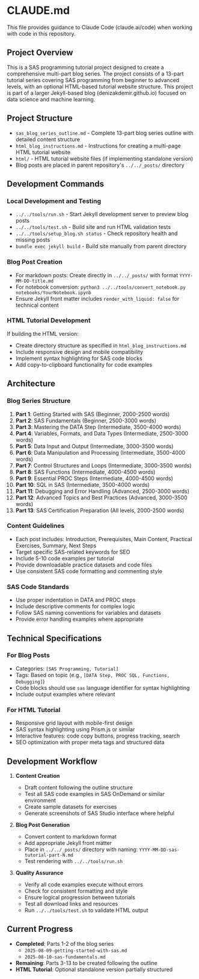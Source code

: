 # CLAUDE.md

This file provides guidance to Claude Code (claude.ai/code) when working with code in this repository.

## Project Overview

This is a SAS programming tutorial project designed to create a comprehensive multi-part blog series. The project consists of a 13-part tutorial series covering SAS programming from beginner to advanced levels, with an optional HTML-based tutorial website structure. This project is part of a larger Jekyll-based blog (denizakdemir.github.io) focused on data science and machine learning.

## Project Structure

- `sas_blog_series_outline.md` - Complete 13-part blog series outline with detailed content structure
- `html_blog_instructions.md` - Instructions for creating a multi-page HTML tutorial website
- `html/` - HTML tutorial website files (if implementing standalone version)
- Blog posts are placed in parent repository's `../../_posts/` directory

## Development Commands

### Local Development and Testing
- `../../tools/run.sh` - Start Jekyll development server to preview blog posts
- `../../tools/test.sh` - Build site and run HTML validation tests
- `../../tools/setup_blog.sh status` - Check repository health and missing posts
- `bundle exec jekyll build` - Build site manually from parent directory

### Blog Post Creation
- For markdown posts: Create directly in `../../_posts/` with format `YYYY-MM-DD-title.md`
- For notebook conversion: `python3 ../../tools/convert_notebook.py notebooks/YourNotebook.ipynb`
- Ensure Jekyll front matter includes `render_with_liquid: false` for technical content

### HTML Tutorial Development
If building the HTML version:
- Create directory structure as specified in `html_blog_instructions.md`
- Include responsive design and mobile compatibility
- Implement syntax highlighting for SAS code blocks
- Add copy-to-clipboard functionality for code examples

## Architecture

### Blog Series Structure
1. **Part 1**: Getting Started with SAS (Beginner, 2000-2500 words)
2. **Part 2**: SAS Fundamentals (Beginner, 2500-3000 words)
3. **Part 3**: Mastering the DATA Step (Intermediate, 3500-4000 words)
4. **Part 4**: Variables, Formats, and Data Types (Intermediate, 2500-3000 words)
5. **Part 5**: Data Input and Output (Intermediate, 3000-3500 words)
6. **Part 6**: Data Manipulation and Processing (Intermediate, 3500-4000 words)
7. **Part 7**: Control Structures and Loops (Intermediate, 3000-3500 words)
8. **Part 8**: SAS Functions (Intermediate, 4000-4500 words)
9. **Part 9**: Essential PROC Steps (Intermediate, 4000-4500 words)
10. **Part 10**: SQL in SAS (Intermediate, 3500-4000 words)
11. **Part 11**: Debugging and Error Handling (Advanced, 2500-3000 words)
12. **Part 12**: Advanced Topics and Best Practices (Advanced, 3000-3500 words)
13. **Part 13**: SAS Certification Preparation (All levels, 2000-2500 words)

### Content Guidelines
- Each post includes: Introduction, Prerequisites, Main Content, Practical Exercises, Summary, Next Steps
- Target specific SAS-related keywords for SEO
- Include 5-10 code examples per tutorial
- Provide downloadable practice datasets and code files
- Use consistent SAS code formatting and commenting style

### SAS Code Standards
- Use proper indentation in DATA and PROC steps
- Include descriptive comments for complex logic
- Follow SAS naming conventions for variables and datasets
- Provide error handling examples where appropriate

## Technical Specifications

### For Blog Posts
- Categories: `[SAS Programming, Tutorial]`
- Tags: Based on topic (e.g., `[DATA Step, PROC SQL, Functions, Debugging]`)
- Code blocks should use `sas` language identifier for syntax highlighting
- Include output examples where relevant

### For HTML Tutorial
- Responsive grid layout with mobile-first design
- SAS syntax highlighting using Prism.js or similar
- Interactive features: code copy buttons, progress tracking, search
- SEO optimization with proper meta tags and structured data

## Development Workflow

1. **Content Creation**
   - Draft content following the outline structure
   - Test all SAS code examples in SAS OnDemand or similar environment
   - Create sample datasets for exercises
   - Generate screenshots of SAS Studio interface where helpful

2. **Blog Post Generation**
   - Convert content to markdown format
   - Add appropriate Jekyll front matter
   - Place in `../../_posts/` directory with naming: `YYYY-MM-DD-sas-tutorial-part-N.md`
   - Test rendering with `../../tools/run.sh`

3. **Quality Assurance**
   - Verify all code examples execute without errors
   - Check for consistent formatting and style
   - Ensure logical progression between tutorials
   - Test all download links and resources
   - Run `../../tools/test.sh` to validate HTML output

## Current Progress

- **Completed**: Parts 1-2 of the blog series
  - `2025-08-09-getting-started-with-sas.md`
  - `2025-08-10-sas-fundamentals.md`
- **Remaining**: Parts 3-13 to be created following the outline
- **HTML Tutorial**: Optional standalone version partially structured